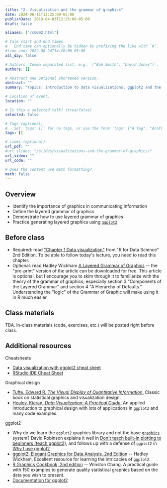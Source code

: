 ```yaml
---
title: "2. Visualization and the grammar of graphics"
date: 2024-06-11T12:25:00-05:00
publishDate: 2019-04-03T12:25:00-05:00
draft: false

aliases: ["/cm002.html"]

# Talk start and end times.
#   End time can optionally be hidden by prefixing the line with `#`.
#time_end: 2022-08-24T14:20:00-05:00
all_day: false

# Authors. Comma separated list, e.g. `["Bob Smith", "David Jones"]`.
authors: []

# Abstract and optional shortened version.
abstract: ""
summary: "Topics: introduction to data visualizations; ggplot2 and the grammar of graphics."

# Location of event.
location: ""

# Is this a selected talk? (true/false)
selected: false

# Tags (optional).
#   Set `tags: []` for no tags, or use the form `tags: ["A Tag", "Another Tag"]` for one or more tags.
tags: []

# Links (optional).
url_pdf: ""
#url_slides: "/slides/visualizations-and-the-grammar-of-graphics/"
url_video: ""
url_code: ""

# Does the content use math formatting?
math: false
---
```




## Overview

* Identify the importance of graphics in communicating information
* Define the layered grammar of graphics
* Demonstrate how to use layered grammar of graphics
* Practice generating layered graphics using [`ggplot2`](https://github.com/hadley/ggplot2)


## Before class

* Required: read ["Chapter 1 Data visualization"](https://r4ds.hadley.nz/data-visualize) from "R for Data Science" 2nd Edition. To be able to follow today's lecture, you need to read this chapter. 
* Optional: read Hadley Wickham [A Layered Grammar of Graphics](https://vita.had.co.nz/papers/layered-grammar.html) -- the "pre-print" version of the article can be downloaded for free. This article is optional, but I encourage you to skim through it to familiarize with the theory of the grammar of graphics; especially section 3 "Components of the Layered Grammar" and section 4 "A Hierarchy of Defaults." Understanding the "logic" of the Grammar of Graphic will make using it in R much easier.
    

## Class materials

TBA. In-class materials (code, exercises, etc.) will be posted right before class.

<!--
* [The Grammar of Graphics](/notes/grammar-of-graphics/)
* Run the code below in your console to download today’s materials (practice generating graphics with ggplot2): `usethis::use_course("css-materials/grammar-of-graphics")`[^local]
Exercise solutions can be found [here](https://jrnold.github.io/r4ds-exercise-solutions/).
-->

## Additional resources

Cheatsheets
* [Data visualization with ggplot2 cheat sheet](https://raw.githubusercontent.com/rstudio/cheatsheets/main/data-visualization.pdf)
* [RStudio IDE Cheat Sheet](https://raw.githubusercontent.com/rstudio/cheatsheets/main/rstudio-ide.pdf)

Graphical design
* [Tufte, Edward R. *The Visual Display of Quantitative Information*.](https://www.edwardtufte.com/tufte/books_vdqi) Classic book on statistical graphics and visualization design.
* [Healey, Kieran. *Data Visualization: A Practical Guide*.](https://socviz.co/) An applied introduction to graphical design with lots of applications in `ggplot2` and many code examples.

ggplot2
* Why do we learn the `ggplot2` graphics library and not the base [`graphics`](https://cran.r-project.org/web/views/Graphics.html) system? David Robinson explains it well in [Don't teach built-in plotting to beginners (teach ggplot2)](http://varianceexplained.org/r/teach_ggplot2_to_beginners/), and follows up with a defense of `ggplot2` in [Why I use ggplot2](http://varianceexplained.org/r/why-I-use-ggplot2/)
* [ggplot2: Elegant Graphics for Data Analysis, 2nd Edition](https://ggplot2-book.org/) -- Hadley Wickham. Excellent resource for learning the intricacies of `ggplot2`.
* [R Graphics Cookbook, 2nd edition](https://r-graphics.org/) -- Winston Chang. A practical guide with 150 examples to generate quality statistical graphics based on the data you wish to present.
* [Documentation for ggplot2](https://ggplot2.tidyverse.org/index.html)


[^local]: If you are using R from your local machine: make sure you have installed "usethis" (see Lecture 1 footnote to install it) and  "gapminder" by typing `install.packages("gapminder")` in your console 

<!--
Optional:
* [How to build a complicated, layered graphic](/notes/minard/)
* [Exploring Minard's 1812 plot with `ggplot2`](https://github.com/andrewheiss/fancy-minard) - a much fancier (and more complex) version
-->
